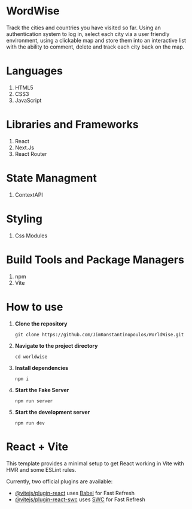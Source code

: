 # WordWise
Track the cities and countries you have visited so far. Using an authentication system to log in, select each city via a user friendly environment, using a clickable map and store them into an interactive list with the ability to comment, delete and track each city back on the map.

# Languages
<ol>
  <li>HTML5</li>
  <li>CSS3</li>
  <li>JavaScript</li>
</ol>

# Libraries and Frameworks
<ol>
  <li>React</li>
  <li>Next.Js</li>
  <li>React Router</li>
</ol>

# State Managment
<ol>
  <li>ContextAPI</li>
</ol>

# Styling
<ol>
  <li>Css Modules</li>
</ol>

# Build Tools and Package Managers
<ol>
  <li>npm</li>
  <li>Vite</li>
</ol>

# How to use
1. **Clone the repository**
    ```
    git clone https://github.com/JimKonstantinopoulos/WorldWise.git
    ```
2. **Navigate to the project directory**
    ```
    cd worldwise
    ```
3. **Install dependencies**
    ```
    npm i
    ```
4. **Start the Fake Server**
    ```
    npm run server
    ```
5. **Start the development server**
    ```
    npm run dev
    ```

# React + Vite

This template provides a minimal setup to get React working in Vite with HMR and some ESLint rules.

Currently, two official plugins are available:

- [@vitejs/plugin-react](https://github.com/vitejs/vite-plugin-react/blob/main/packages/plugin-react/README.md) uses [Babel](https://babeljs.io/) for Fast Refresh
- [@vitejs/plugin-react-swc](https://github.com/vitejs/vite-plugin-react-swc) uses [SWC](https://swc.rs/) for Fast Refresh

